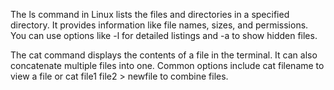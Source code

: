 The ls command in Linux lists the files and directories in a specified directory. It provides information like file names, sizes, and permissions. You can use options like -l for detailed listings and -a to show hidden files.

The cat command displays the contents of a file in the terminal. It can also concatenate multiple files into one. Common options include cat filename to view a file or cat file1 file2 > newfile to combine files.






